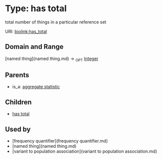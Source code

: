 
# Type: has total


total number of things in a particular reference set

URI: [biolink:has_total](https://w3id.org/biolink/vocab/has_total)


## Domain and Range

[named thing](named thing.md) ->  <sub>OPT</sub> [Integer](type/Integer.md)

## Parents

 *  is_a: [aggregate statistic](aggregate_statistic.md)

## Children

 *  [has total](variant_to_population_association_has_total.md)

## Used by

 * [frequency quantifier](frequency quantifier.md)
 * [named thing](named thing.md)
 * [variant to population association](variant to population association.md)
